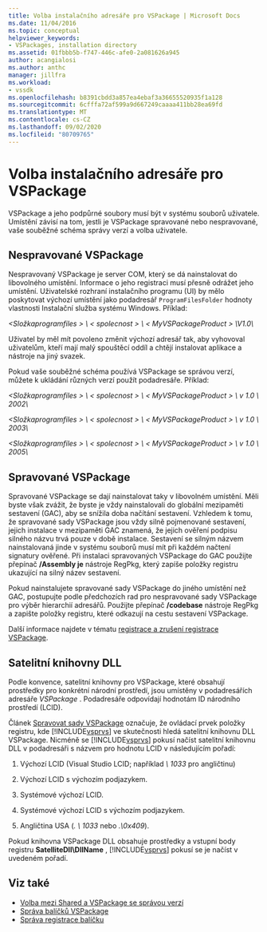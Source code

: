 ```yaml
---
title: Volba instalačního adresáře pro VSPackage | Microsoft Docs
ms.date: 11/04/2016
ms.topic: conceptual
helpviewer_keywords:
- VSPackages, installation directory
ms.assetid: 01fbbb5b-f747-446c-afe0-2a081626a945
author: acangialosi
ms.author: anthc
manager: jillfra
ms.workload:
- vssdk
ms.openlocfilehash: b8391cbdd3a857ea4ebaf3a36655520935f1a128
ms.sourcegitcommit: 6cfffa72af599a9d667249caaaa411bb28ea69fd
ms.translationtype: MT
ms.contentlocale: cs-CZ
ms.lasthandoff: 09/02/2020
ms.locfileid: "80709765"
---
```

# <a name="choose-the-installation-directory-for-a-vspackage"></a>Volba instalačního adresáře pro VSPackage
VSPackage a jeho podpůrné soubory musí být v systému souborů uživatele. Umístění závisí na tom, jestli je VSPackage spravované nebo nespravované, vaše souběžné schéma správy verzí a volba uživatele.

## <a name="unmanaged-vspackages"></a>Nespravované VSPackage
 Nespravovaný VSPackage je server COM, který se dá nainstalovat do libovolného umístění. Informace o jeho registraci musí přesně odrážet jeho umístění. Uživatelské rozhraní instalačního programu (UI) by mělo poskytovat výchozí umístění jako podadresář `ProgramFilesFolder` hodnoty vlastnosti Instalační služba systému Windows. Příklad:

*&lt;Složkaprogramfiles &gt; \\ &lt; spolecnost &gt; \\ &lt; MyVSPackageProduct &gt; \V1.0\\*

 Uživatel by měl mít povoleno změnit výchozí adresář tak, aby vyhovoval uživatelům, kteří mají malý spouštěcí oddíl a chtějí instalovat aplikace a nástroje na jiný svazek.

 Pokud vaše souběžné schéma používá VSPackage se správou verzí, můžete k ukládání různých verzí použít podadresáře. Příklad:

 *&lt;Složkaprogramfiles &gt; \\ &lt; spolecnost &gt; \\ &lt; MyVSPackageProduct &gt; \\ v 1.0 \\ 2002\\*

 *&lt;Složkaprogramfiles &gt; \\ &lt; spolecnost &gt; \\ &lt; MyVSPackageProduct &gt; \\ v 1.0 \\ 2003\\*

 *&lt;Složkaprogramfiles &gt; \\ &lt; spolecnost &gt; \\ &lt; MyVSPackageProduct &gt; \\ v 1.0 \\ 2005\\*

## <a name="managed-vspackages"></a>Spravované VSPackage
 Spravované VSPackage se dají nainstalovat taky v libovolném umístění. Měli byste však zvážit, že byste je vždy nainstalovali do globální mezipaměti sestavení (GAC), aby se snížila doba načítání sestavení. Vzhledem k tomu, že spravované sady VSPackage jsou vždy silně pojmenované sestavení, jejich instalace v mezipaměti GAC znamená, že jejich ověření podpisu silného názvu trvá pouze v době instalace. Sestavení se silným názvem nainstalovaná jinde v systému souborů musí mít při každém načtení signatury ověřené. Při instalaci spravovaných VSPackage do GAC použijte přepínač **/Assembly je** nástroje RegPkg, který zapíše položky registru ukazující na silný název sestavení.

 Pokud nainstalujete spravované sady VSPackage do jiného umístění než GAC, postupujte podle předchozích rad pro nespravované sady VSPackage pro výběr hierarchií adresářů. Použijte přepínač **/codebase** nástroje RegPkg a zapište položky registru, které odkazují na cestu sestavení VSPackage.

 Další informace najdete v tématu [registrace a zrušení registrace VSPackage](../../extensibility/registering-and-unregistering-vspackages.md).

## <a name="satellite-dlls"></a>Satelitní knihovny DLL
 Podle konvence, satelitní knihovny pro VSPackage, které obsahují prostředky pro konkrétní národní prostředí, jsou umístěny v podadresářích adresáře *VSPackage* . Podadresáře odpovídají hodnotám ID národního prostředí (LCID).

 Článek [Spravovat sady VSPackage](../../extensibility/managing-vspackages.md) označuje, že ovládací prvek položky registru, kde [!INCLUDE[vsprvs](../../code-quality/includes/vsprvs_md.md)] ve skutečnosti hledá satelitní knihovnu DLL VSPackage. Nicméně se [!INCLUDE[vsprvs](../../code-quality/includes/vsprvs_md.md)] pokusí načíst satelitní knihovnu DLL v podadresáři s názvem pro hodnotu LCID v následujícím pořadí:

1. Výchozí LCID (Visual Studio LCID; například *\ 1033* pro angličtinu)

2. Výchozí LCID s výchozím podjazykem.

3. Systémové výchozí LCID.

4. Systémové výchozí LCID s výchozím podjazykem.

5. Angličtina USA (*. \ 1033* nebo *.\0x409*).

Pokud knihovna VSPackage DLL obsahuje prostředky a vstupní body registru **SatelliteDll\DllName** , [!INCLUDE[vsprvs](../../code-quality/includes/vsprvs_md.md)] pokusí se je načíst v uvedeném pořadí.

## <a name="see-also"></a>Viz také
- [Volba mezi Shared a VSPackage se správou verzí](../../extensibility/choosing-between-shared-and-versioned-vspackages.md)
- [Správa balíčků VSPackage](../../extensibility/managing-vspackages.md)
- [Správa registrace balíčku](https://msdn.microsoft.com/library/f69e0ea3-6a92-4639-8ca9-4c9c210e58a1)

